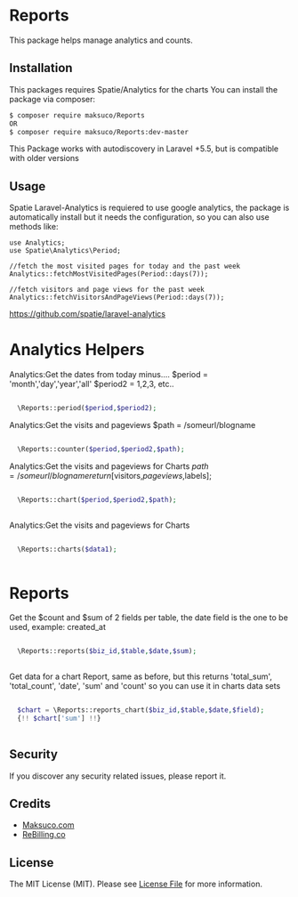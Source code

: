 # Reports
This package helps manage analytics and counts.

## Installation

This packages requires Spatie/Analytics for the charts
You can install the package via composer:
``` bash
$ composer require maksuco/Reports
OR
$ composer require maksuco/Reports:dev-master
```
This Package works with autodiscovery in Laravel +5.5, but is compatible with older versions

## Usage

Spatie Laravel-Analytics is requiered to use google analytics, the package is automatically install but it needs the configuration, so you can also use methods like:
```
use Analytics;
use Spatie\Analytics\Period;

//fetch the most visited pages for today and the past week
Analytics::fetchMostVisitedPages(Period::days(7));

//fetch visitors and page views for the past week
Analytics::fetchVisitorsAndPageViews(Period::days(7));
```
https://github.com/spatie/laravel-analytics



# Analytics Helpers

Analytics:Get the dates from today minus....
$period = 'month','day','year','all'
$period2 = 1,2,3, etc..

```php

  \Reports::period($period,$period2);

```


Analytics:Get the visits and pageviews
$path = /someurl/blogname

```php

  \Reports::counter($period,$period2,$path);

```


Analytics:Get the visits and pageviews for Charts
$path = /someurl/blogname
return [$visitors,$pageviews,$labels];

```php

  \Reports::chart($period,$period2,$path);
  
```


Analytics:Get the visits and pageviews for Charts

```php

  \Reports::charts($data1);
  
```


# Reports

Get the $count and $sum of 2 fields per table, the date field is the one to be used, example: created_at

```php

  \Reports::reports($biz_id,$table,$date,$sum);
  
```

Get data for a chart Report, same as before, but this returns 'total_sum', 'total_count', 'date', 'sum' and 'count' so you can use it in charts data sets

```php

  $chart = \Reports::reports_chart($biz_id,$table,$date,$field);
  {!! $chart['sum'] !!}
  
```




## Security

If you discover any security related issues, please report it.

## Credits
- [Maksuco.com](http://maksuco.com)
- [ReBilling.co](https://rebilling.co)

## License

The MIT License (MIT). Please see [License File](LICENSE) for more information.
